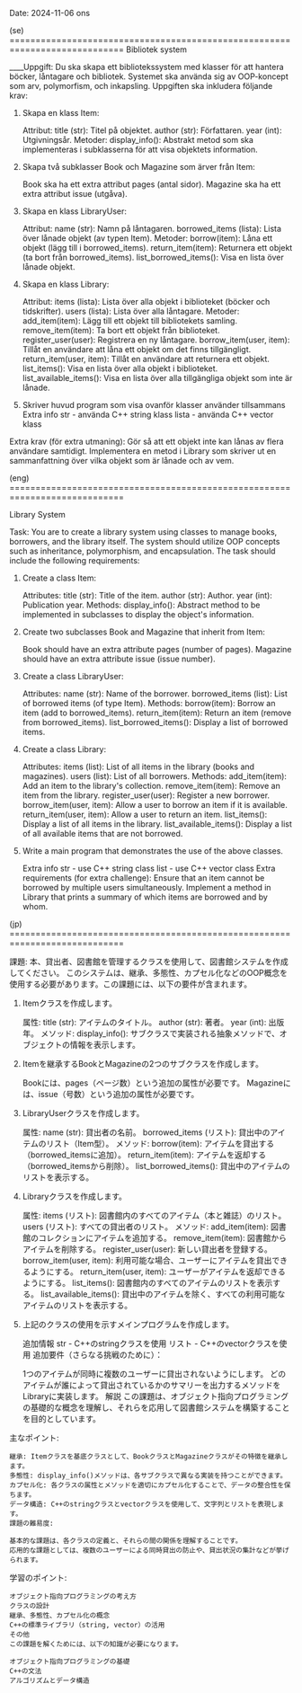 Date: 2024-11-06 ons

(se) ============================================================================
Bibliotek system

____Uppgift: 
Du ska skapa ett bibliotekssystem med klasser för att hantera böcker, låntagare och bibliotek. 
Systemet ska använda sig av OOP-koncept som arv, polymorfism, och inkapsling. Uppgiften ska inkludera följande krav:

1. Skapa en klass Item:

    Attribut:
        title (str): Titel på objektet.
        author (str): Författaren.
        year (int): Utgivningsår.
    Metoder:
        display_info(): Abstrakt metod som ska implementeras i subklasserna för att visa objektets information.
       
2. Skapa två subklasser Book och Magazine som ärver från Item:

    Book ska ha ett extra attribut pages (antal sidor).
    Magazine ska ha ett extra attribut issue (utgåva).
   
3. Skapa en klass LibraryUser:

    Attribut:
        name (str): Namn på låntagaren.
        borrowed_items (lista): Lista över lånade objekt (av typen Item).
    Metoder:
        borrow(item): Låna ett objekt (lägg till i borrowed_items).
        return_item(item): Returnera ett objekt (ta bort från borrowed_items).
        list_borrowed_items(): Visa en lista över lånade objekt.
   
4. Skapa en klass Library:

    Attribut:
        items (lista): Lista över alla objekt i biblioteket (böcker och tidskrifter).
        users (lista): Lista över alla låntagare.
    Metoder:
        add_item(item): Lägg till ett objekt till bibliotekets samling.
        remove_item(item): Ta bort ett objekt från biblioteket.
        register_user(user): Registrera en ny låntagare.
        borrow_item(user, item): Tillåt en användare att låna ett objekt om det finns tillgängligt.
        return_item(user, item): Tillåt en användare att returnera ett objekt.
        list_items(): Visa en lista över alla objekt i biblioteket.
        list_available_items(): Visa en lista över alla tillgängliga objekt som inte är lånade.
5. Skriver huvud program som visa ovanför klasser använder tillsammans
    Extra info
        str - använda C++ string klass
        lista - använda C++ vector klass

Extra krav (för extra utmaning):
    Gör så att ett objekt inte kan lånas av flera användare samtidigt.
    Implementera en metod i Library som skriver ut en sammanfattning över vilka objekt som är lånade och av vem.


(eng) ============================================================================

Library System

Task:
You are to create a library system using classes to manage books, borrowers, and the library itself.
The system should utilize OOP concepts such as inheritance, polymorphism, and encapsulation. The task should include the following requirements:

1. Create a class Item:

    Attributes:
    title (str): Title of the item.
    author (str): Author.
    year (int): Publication year.
    Methods:
    display_info(): Abstract method to be implemented in subclasses to display the object's information.

2. Create two subclasses Book and Magazine that inherit from Item:

    Book should have an extra attribute pages (number of pages).
    Magazine should have an extra attribute issue (issue number).

3. Create a class LibraryUser:

    Attributes:
    name (str): Name of the borrower.
    borrowed_items (list): List of borrowed items (of type Item).
    Methods:
    borrow(item): Borrow an item (add to borrowed_items).
    return_item(item): Return an item (remove from borrowed_items).
    list_borrowed_items(): Display a list of borrowed items.

4. Create a class Library:

    Attributes:
    items (list): List of all items in the library (books and magazines).
    users (list): List of all borrowers.
    Methods:
    add_item(item): Add an item to the library's collection.
    remove_item(item): Remove an item from the library.
    register_user(user): Register a new borrower.
    borrow_item(user, item): Allow a user to borrow an item if it is available.
    return_item(user, item): Allow a user to return an item.
    list_items(): Display a list of all items in the library.
    list_available_items(): Display a list of all available items that are not borrowed.

5. Write a main program that demonstrates the use of the above classes.

    Extra info
    str - use C++ string class
    list - use C++ vector class
    Extra requirements (for extra challenge):
    Ensure that an item cannot be borrowed by multiple users simultaneously.
    Implement a method in Library that prints a summary of which items are borrowed and by whom.


(jp) ============================================================================


課題:
本、貸出者、図書館を管理するクラスを使用して、図書館システムを作成してください。
このシステムは、継承、多態性、カプセル化などのOOP概念を使用する必要があります。この課題には、以下の要件が含まれます。

1. Itemクラスを作成します。

    属性:
    title (str): アイテムのタイトル。
    author (str): 著者。
    year (int): 出版年。
    メソッド:
    display_info(): サブクラスで実装される抽象メソッドで、オブジェクトの情報を表示します。
   
2. Itemを継承するBookとMagazineの2つのサブクラスを作成します。
    
    Bookには、pages（ページ数）という追加の属性が必要です。
    Magazineには、issue（号数）という追加の属性が必要です。
   
3. LibraryUserクラスを作成します。

    属性:
    name (str): 貸出者の名前。
    borrowed_items (リスト): 貸出中のアイテムのリスト（Item型）。
    メソッド:
    borrow(item): アイテムを貸出する（borrowed_itemsに追加）。
    return_item(item): アイテムを返却する（borrowed_itemsから削除）。
    list_borrowed_items(): 貸出中のアイテムのリストを表示する。

4. Libraryクラスを作成します。
    
    属性:
    items (リスト): 図書館内のすべてのアイテム（本と雑誌）のリスト。
    users (リスト): すべての貸出者のリスト。
    メソッド:
    add_item(item): 図書館のコレクションにアイテムを追加する。
    remove_item(item): 図書館からアイテムを削除する。
    register_user(user): 新しい貸出者を登録する。
    borrow_item(user, item): 利用可能な場合、ユーザーにアイテムを貸出できるようにする。
    return_item(user, item): ユーザーがアイテムを返却できるようにする。
    list_items(): 図書館内のすべてのアイテムのリストを表示する。
    list_available_items(): 貸出中のアイテムを除く、すべての利用可能なアイテムのリストを表示する。

5. 上記のクラスの使用を示すメインプログラムを作成します。

    追加情報
    str - C++のstringクラスを使用
    リスト - C++のvectorクラスを使用
    追加要件（さらなる挑戦のために）：
    
    1つのアイテムが同時に複数のユーザーに貸出されないようにします。
    どのアイテムが誰によって貸出されているかのサマリーを出力するメソッドをLibraryに実装します。
    解説
    この課題は、オブジェクト指向プログラミングの基礎的な概念を理解し、それらを応用して図書館システムを構築することを目的としています。

主なポイント:

    継承: Itemクラスを基底クラスとして、BookクラスとMagazineクラスがその特徴を継承します。
    多態性: display_info()メソッドは、各サブクラスで異なる実装を持つことができます。
    カプセル化: 各クラスの属性とメソッドを適切にカプセル化することで、データの整合性を保ちます。
    データ構造: C++のstringクラスとvectorクラスを使用して、文字列とリストを表現します。
    課題の難易度:
    
    基本的な課題は、各クラスの定義と、それらの間の関係を理解することです。
    応用的な課題としては、複数のユーザーによる同時貸出の防止や、貸出状況の集計などが挙げられます。

学習のポイント:

    オブジェクト指向プログラミングの考え方
    クラスの設計
    継承、多態性、カプセル化の概念
    C++の標準ライブラリ（string, vector）の活用
    その他
    この課題を解くためには、以下の知識が必要になります。
    
    オブジェクト指向プログラミングの基礎
    C++の文法
    アルゴリズムとデータ構造


    
